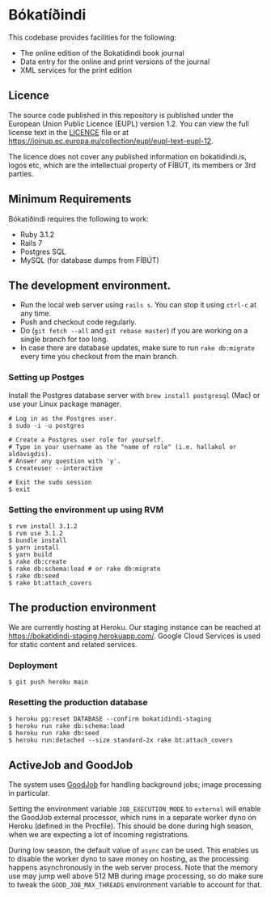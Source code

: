# Bókatíðindi

This codebase provides facilities for the following:

- The online edition of the Bokatidindi book journal
- Data entry for the online and print versions of the journal
- XML services for the print edition

## Licence

The source code published in this repository is published under the European
Union Public Licence (EUPL) version 1.2. You can view the full license text in
the [LICENCE](./LICENCE) file or at
https://joinup.ec.europa.eu/collection/eupl/eupl-text-eupl-12.

The licence does not cover any published information on bokatidindi.is, logos
etc, which are the intellectual property of FÍBÚT, its members or 3rd parties.

## Minimum Requirements

Bókatíðindi requires the following to work:

- Ruby 3.1.2
- Rails 7
- Postgres SQL
- MySQL (for database dumps from FÍBÚT)

## The development environment.

- Run the local web server using `rails s`. You can stop it using `ctrl-c` at any time.
- Push and checkout code regularly.
- Do (`git fetch --all` and `git rebase master`) if you are working on a single branch for too long.
- In case there are database updates, make sure to run `rake db:migrate` every time you checkout from the main branch.

### Setting up Postges

Install the Postgres database server with `brew install postgresql` (Mac) or
use your Linux package manager.

```
# Log in as the Postgres user.
$ sudo -i -u postgres

# Create a Postgres user role for yourself.
# Type in your username as the "name of role" (i.e. hallakol or aldavigdis).
# Answer any question with 'y'.
$ createuser --interactive

# Exit the sudo session
$ exit
```

### Setting the environment up using RVM

```
$ rvm install 3.1.2
$ rvm use 3.1.2
$ bundle install
$ yarn install
$ yarn build 
$ rake db:create
$ rake db:schema:load # or rake db:migrate
$ rake db:seed
$ rake bt:attach_covers
```

## The production environment

We are currently hosting at Heroku. Our staging instance can be reached at
https://bokatidindi-staging.herokuapp.com/. Google Cloud Services is used for
static content and related services.

### Deployment

```
$ git push heroku main
```

### Resetting the production database

```
$ heroku pg:reset DATABASE --confirm bokatidindi-staging
$ heroku run rake db:schema:load
$ heroku run rake db:seed
$ heroku run:detached --size standard-2x rake bt:attach_covers
```

## ActiveJob and GoodJob

The system uses [GoodJob](https://github.com/bensheldon/good_job) for handling
background jobs; image processing in particular.

Setting the environment variable `JOB_EXECUTION_MODE` to `external` will enable
the GoodJob external processor, which runs in a separate worker dyno on Heroku
(defined in the Procfile). This should be done during high season, when we are
expecting a lot of incoming registrations.

During low season, the default value of `async` can be used. This enables us to
disable the worker dyno to save money on hosting, as the processing happens
asynchronously in the web server process. Note that the memory use may jump well
above 512 MB during image processing, so do make sure to tweak the
`GOOD_JOB_MAX_THREADS` environment variable to account for that.
